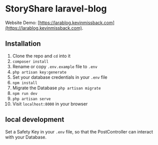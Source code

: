# StoryShare laravel-blog

Website Demo: [https://larablog.kevinmissback.com](https://larablog.kevinmissback.com).

## Installation

1. Clone the repo and `cd` into it
1. `composer install`
1. Rename or copy `.env.example` file to `.env`
1. `php artisan key:generate`
1. Set your database credentials in your `.env` file
1. `npm install`
1. Migrate the Database `php artisan migrate`
1. `npm run dev`
1. `php artisan serve`
1. Visit `localhost:8000` in your browser

## local development

Set a Safety Key in your `.env` file, so that the PostController can interact with your Database.
